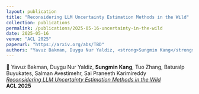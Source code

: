 ```yaml
---
layout: publication
title: "Reconsidering LLM Uncertainty Estimation Methods in the Wild"
collection: publications
permalink: /publications/2025-05-16-uncertainty-in-the-wild
date: 2025-05-16
venue: "ACL 2025"
paperurl: "https://arxiv.org/abs/TBD"
authors: "Yavuz Bakman, Duygu Nur Yaldiz, <strong>Sungmin Kang</strong>, Tuo Zhang, Baturalp Buyukates, Salman Avestimehr, Sai Praneeth Karimireddy"
---
```


📄 Yavuz Bakman, Duygu Nur Yaldiz, **Sungmin Kang**, Tuo Zhang, Baturalp Buyukates, Salman Avestimehr, Sai Praneeth Karimireddy  
*[_Reconsidering LLM Uncertainty Estimation Methods in the Wild_](https://arxiv.org/abs/TBD)*  
**ACL 2025**
